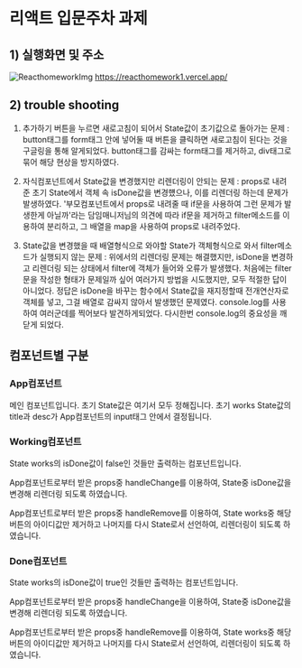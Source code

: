 # 리액트 입문주차 과제


## 1) 실행화면 및 주소
![ReacthomeworkImg](https://user-images.githubusercontent.com/117638805/204181998-14dde8b0-943c-4492-b98b-639d382ed589.png)
https://reacthomework1.vercel.app/


## 2) trouble shooting
1. 추가하기 버튼을 누르면 새로고침이 되어서 State값이 초기값으로 돌아가는 문제
  : button태그를 form태그 안에 넣어둘 때 버튼을 클릭하면 새로고침이 된다는 것을 구글링을 통해 알게되었다.
    button태그를 감싸는 form태그를 제거하고, div태그로 묶어 해당 현상을 방지하였다.

2. 자식컴포넌트에서 State값을 변경했지만 리렌더링이 안되는 문제
  : props로 내려준 초기 State에서 객체 속 isDone값을 변경헀으나, 이를 리렌더링 하는데 문제가 발생하였다.
    '부모컴포넌트에서 props로 내려줄 때 if문을 사용하여 그런 문제가 발생한게 아닐까'라는 담임매니저님의 의견에 따라
    if문을 제거하고 filter메소드를 이용하여 분리하고, 그 배열을 map을 사용하여 props로 내려주었다.

3. State값을 변경했을 때 배열형식으로 와야할 State가 객체형식으로 와서 filter메소드가 실행되지 않는 문제
  : 위에서의 리렌더링 문제는 해결했지만, isDone을 변경하고 리렌더링 되는 상태에서 filter에 객체가 들어와 오류가 발생했다.
    처음에는 filter문을 작성한 형태가 문제일까 싶어 여러가지 방법을 시도했지만, 모두 적절한 답이 아니었다.
    정답은 isDone을 바꾸는 함수에서 State값을 재지정할때 전개연산자로 객체를 넣고, 그걸 배열로 감싸지 않아서 발생했던 문제였다.
    console.log를 사용하여 여러군데를 찍어보다 발견하게되었다. 다시한번 console.log의 중요성을 깨닫게 되었다.


## 컴포넌트별 구분

### App컴포넌트

메인 컴포넌트입니다.
초기 State값은 여기서 모두 정해집니다.
초기 works State값의 title과 desc가 App컴포넌트의 input태그 안에서 결정됩니다.

### Working컴포넌트

State works의 isDone값이 false인 것들만 출력하는 컴포넌트입니다.

App컴포넌트로부터 받은 props중 handleChange를 이용하여,
State중 isDone값을 변경해 리렌더링 되도록 하였습니다.

App컴포넌트로부터 받은 props중 handleRemove를 이용하여,
State works중 해당 버튼의 아이디값만 제거하고 나머지를 다시 State로서 선언하여,
리렌더링이 되도록 하였습니다.

### Done컴포넌트

State works의 isDone값이 true인 것들만 출력하는 컴포넌트입니다.

App컴포넌트로부터 받은 props중 handleChange을 이용하여,
State중 isDone값을 변경해 리렌더링 되도록 하였습니다.

App컴포넌트로부터 받은 props중 handleRemove를 이용하여,
State works중 해당 버튼의 아이디값만 제거하고 나머지를 다시 State로서 선언하여,
리렌더링이 되도록 하였습니다.
